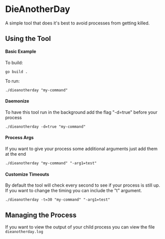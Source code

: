 # DieAnotherDay

A simple tool that does it's best to avoid processes from getting killed. 

## Using the Tool 

#### Basic Example

To build:

````golang
go build .
````

To run:

````
./dieanotherday "my-command" 
````

#### Daemonize 

To have this tool run in the background add the flag "-d=true" before your process

````
./dieanotherday -d=true "my-command"
````

#### Process Args 

If you want to give your process some additional arguments just add them at the end 

````
./dieanotherday "my-command" "-arg1=test"
````

#### Customize Timeouts

By default the tool will check every second to see if your process is still up. If you want to change the timing you can include the "t" argument. 

````
./dieanotherday -t=30 "my-command" "-arg1=test"
````

## Managing the Process

If you want to view the output of your child process you can view the file ````dieanotherday.log````
